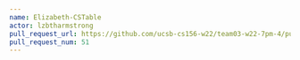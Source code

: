 ```yaml
---
name: Elizabeth-CSTable
actor: lzbtharmstrong
pull_request_url: https://github.com/ucsb-cs156-w22/team03-w22-7pm-4/pull/51
pull_request_num: 51
---
```

